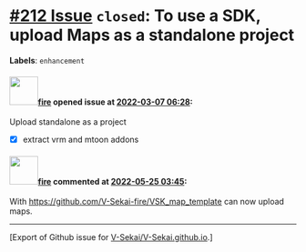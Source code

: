 # [\#212 Issue](https://github.com/V-Sekai/V-Sekai.github.io/issues/212) `closed`: To use a SDK, upload Maps as a standalone project
**Labels**: `enhancement`


#### <img src="https://avatars.githubusercontent.com/u/32321?u=c2e06a3d2b49a467aa907e54aa259516440267cc&v=4" width="50">[fire](https://github.com/fire) opened issue at [2022-03-07 06:28](https://github.com/V-Sekai/V-Sekai.github.io/issues/212):

Upload standalone as a project

- [x] extract vrm and mtoon addons

#### <img src="https://avatars.githubusercontent.com/u/32321?u=c2e06a3d2b49a467aa907e54aa259516440267cc&v=4" width="50">[fire](https://github.com/fire) commented at [2022-05-25 03:45](https://github.com/V-Sekai/V-Sekai.github.io/issues/212#issuecomment-1136692850):

With https://github.com/V-Sekai-fire/VSK_map_template can now upload maps.


-------------------------------------------------------------------------------



[Export of Github issue for [V-Sekai/V-Sekai.github.io](https://github.com/V-Sekai/V-Sekai.github.io).]
